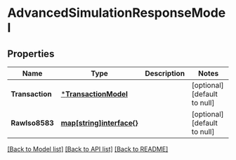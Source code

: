 # AdvancedSimulationResponseModel

## Properties
Name | Type | Description | Notes
------------ | ------------- | ------------- | -------------
**Transaction** | [***TransactionModel**](transaction_model.md) |  | [optional] [default to null]
**RawIso8583** | [**map[string]interface{}**](interface{}.md) |  | [optional] [default to null]

[[Back to Model list]](../README.md#documentation-for-models) [[Back to API list]](../README.md#documentation-for-api-endpoints) [[Back to README]](../README.md)



